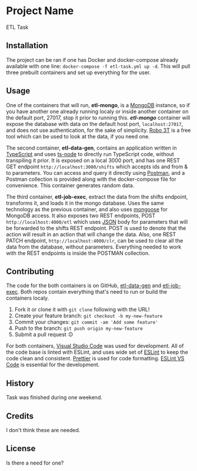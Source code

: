 # Project Name

ETL Task

## Installation

The project can be ran if one has Docker and docker-compose already available with one line: `docker-compose -f etl-task.yml up -d`. This will pull three prebuilt containers and set up everything for the user. 

## Usage

One of the containers that will run, **etl-mongo**, is a [MongoDB](https://www.mongodb.com/) instance, so if you have another one already running localy or inside another container on the default port, 27017, stop it prior to running this. ***etl-mongo*** container will expose the database with data on the default host port, `localhost:27017`, and does not use authentication, for the sake of simplicity. [Robo 3T](https://github.com/Studio3T/robomongo/releases) is a free tool which can be used to look at the data, if you need one. 

The second container, **etl-data-gen**, contains an application written in [TypeScript](https://www.typescriptlang.org/) and uses [ts-node](https://typestrong.org/ts-node/) to directly run TypeScript code, without transpiling it prior. It is exposed on a local 3000 port, and has one REST GET endpoint `http://localhost:3000/shifts` which accepts ids and from & to parameters. You can access and query it directly using [Postman](https://www.postman.com/), and a Postman collection is provided along with the docker-compose file for convenience. This container generates random data. 

The third container, **etl-job-exec**, extract the data from the shifts endpoint, transforms it, and loads it in the mongo database. Uses the same technology as the previous container, and also uses [mongoose](https://mongoosejs.com/) for MongoDB access. It also exposes two REST endpoints, POST `http://localhost:4000/etl`
which uses [JSON](https://en.wikipedia.org/wiki/JSON) body for parameters that will be forwarded to the shifts REST endpoint. POST is used to denote that the action will result in an action that will change the data. Also, one REST PATCH endpoint, `http://localhost:4000/clr`, can be used to clear all the data from the database, without parameters. Everything needed to work with the REST endpoints is inside the POSTMAN collection.

## Contributing

The code for the both containers is on GitHub, [etl-data-gen](https://github.com/high1/etl-data-gen) and [etl-job-exec](https://github.com/high1/etl-job-exec). Both repos contain everything that's need to run or build the containers localy.

1. Fork it or clone it with `git clone` following with the URL!
2. Create your feature branch: `git checkout -b my-new-feature`
3. Commit your changes: `git commit -am 'Add some feature'`
4. Push to the branch: `git push origin my-new-feature`
5. Submit a pull request :D

For both containers, [Visual Studio Code](https://code.visualstudio.com/) was used for development. All of the code base is linted with ESLint, and uses wide set of [ESLint](https://eslint.org/) to keep the code clean and consistent. [Prettier](https://prettier.io/) is used for code formatting. [ESLint VS Code](https://marketplace.visualstudio.com/items?itemName=dbaeumer.vscode-eslint) is essential for the development.

## History

Task was finished during one weekend.

## Credits

I don't think these are needed.

## License

Is there a need for one?
